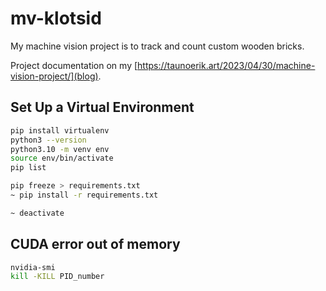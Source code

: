 # mv-klotsid

My machine vision project is to track and count custom wooden bricks.

Project documentation on my [https://taunoerik.art/2023/04/30/machine-vision-project/](blog).

## Set Up a Virtual Environment

```Bash
pip install virtualenv
python3 --version
python3.10 -m venv env
source env/bin/activate
pip list

pip freeze > requirements.txt
~ pip install -r requirements.txt

~ deactivate
```

## CUDA error out of memory

```Bash
nvidia-smi
kill -KILL PID_number
```

